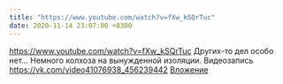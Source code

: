 ```yaml
---
title: "https://www.youtube.com/watch?v=fXw_kSQrTuc"
date: 2020-11-14 23:07:00 +0300
---
```


https://www.youtube.com/watch?v=fXw_kSQrTuc
Других-то дел особо нет... Немного колхоза на вынужденной изоляции.
Видеозапись
<a class="vk-attach" href="https://vk.com/video41076938_456239442">https://vk.com/video41076938_456239442</a>
<a class="vk-attach" href="https://vk.com/video41076938_456239442">Вложение</a>
